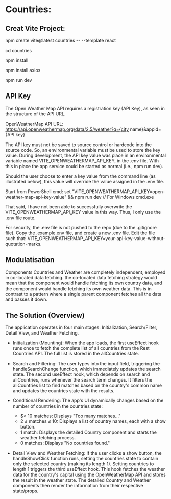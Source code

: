 # Countries:

## Creat Vite Project:
npm create vite@latest countries -- --template react

cd countries

npm install

npm install axios

npm run dev

## API Key

The Open Weather Map API requires a registration key (API Key), as seen in the structure of the API URL. 

OpenWeatherMap API URL:
https://api.openweathermap.org/data/2.5/weather?q={city name}&appid={API key}

The API key must not be saved to source control or hardcode into the source code. So, an environmental variable must be used to store the key value. During development, the API key value was place in an environmental variable named VITE_OPENWEATHERMAP_API_KEY, in the .env file. With this in place the app service could be started as normal (i.e., npm run dev). 

Should the user choose to enter a key value from the command line (as illustrated below), this value will override the value assigned in the .env file.

Start from PowerShell cmd:
set "VITE_OPENWEATHERMAP_API_KEY=open-weather-map-api-key-value" && npm run dev // For Windows cmd.exe

That said, I have not been able to successfully overwrite the VITE_OPENWEATHERMAP_API_KEY value in this way. Thus, I only use the .env file route.

For security, the .env file is not pushed to the repo (due to the .gitignore file). Copy the .example.env file, and create a new .env file. Edit the file such that: VITE_OPENWEATHERMAP_API_KEY=your-api-key-value-without-quotation-marks.


## Modulatisation

Components Countries and Weather are completely independent, employed in co-located data fetching. the co-located data fetching strategy would mean that the <Country> component would handle fetching its own country data, and the <Weather> component would handle fetching its own weather data. This is in contrast to a pattern where a single parent component fetches all the data and passes it down.

## The Solution (Overview)

The application operates in four main stages: Initialization, Search/Filter, Detail View, and Weather Fetching.

- Initialization (Mounting): When the app loads, the first useEffect hook runs once to fetch the complete list of all countries
 from the Rest Countries API. The full list is stored in the allCountries state.

- Search and Filtering: The user types into the input field, triggering the handleSearchChange function, which immediately updates the search state. The second useEffect hook, which depends on search and allCountries, runs whenever the search term changes. It filters the allCountries list to find matches based on the country's common name and updates the countries state with the results.

- Conditional Rendering: The app's UI dynamically changes based on the number of countries in the countries state:
  - $> 10 matches: Displays "Too many matches..."
  - 2 ≤ matches ≤ 10: Displays a list of country names, each with a show button.
  - 1 match: Displays the detailed Country component and starts the weather fetching process.
  - 0 matches: Displays "No countries found."

- Detail View and Weather Fetching: If the user clicks a show button, the handleShowClick function runs, setting the countries state to contain only the selected country (making its length 1). Setting countries to length 1 triggers the third useEffect hook. This hook fetches the weather data for the country's capital using the OpenWeatherMap API and stores the result in the weather state. The detailed Country and Weather components then render the information from their respective state/props.




